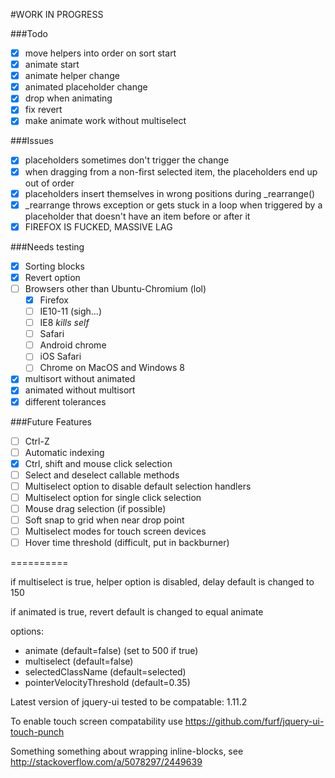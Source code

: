 #WORK IN PROGRESS

###Todo
- [X] move helpers into order on sort start
- [X] animate start
- [X] animate helper change
- [X] animated placeholder change
- [X] drop when animating
- [X] fix revert
- [X] make animate work without multiselect

###Issues
- [X] placeholders sometimes don't trigger the change
- [X] when dragging from a non-first selected item,
the placeholders end up out of order
- [X] placeholders insert themselves in wrong positions
during _rearrange()
- [X] _rearrange throws exception or gets stuck in a loop when
triggered by a placeholder that doesn't have an item before or after it
- [X] FIREFOX IS FUCKED, MASSIVE LAG

###Needs testing
- [X] Sorting blocks
- [X] Revert option
- [ ] Browsers other than Ubuntu-Chromium (lol)
	- [X] Firefox
	- [ ] IE10-11 (sigh...)
	- [ ] IE8 *kills self*
	- [ ] Safari
	- [ ] Android chrome
	- [ ] iOS Safari
	- [ ] Chrome on MacOS and Windows 8
- [X] multisort without animated
- [X] animated without multisort
- [X] different tolerances

###Future Features
- [ ] Ctrl-Z
- [ ] Automatic indexing
- [X] Ctrl, shift and mouse click selection
- [ ] Select and deselect callable methods
- [ ] Multiselect option to disable default selection handlers
- [ ] Multiselect option for single click selection
- [ ] Mouse drag selection (if possible)
- [ ] Soft snap to grid when near drop point
- [ ] Multiselect modes for touch screen devices
- [ ] Hover time threshold (difficult, put in backburner)

==========

if multiselect is true, 
helper option is disabled, 
delay default is changed to 150

if animated is true,
revert default is changed to equal animate

options:

- animate (default=false) (set to 500 if true)
- multiselect (default=false)
- selectedClassName (default=selected)
- pointerVelocityThreshold (default=0.35)

Latest version of jquery-ui tested to be compatable: 1.11.2

To enable touch screen compatability use https://github.com/furf/jquery-ui-touch-punch

Something something about wrapping inline-blocks, see http://stackoverflow.com/a/5078297/2449639
